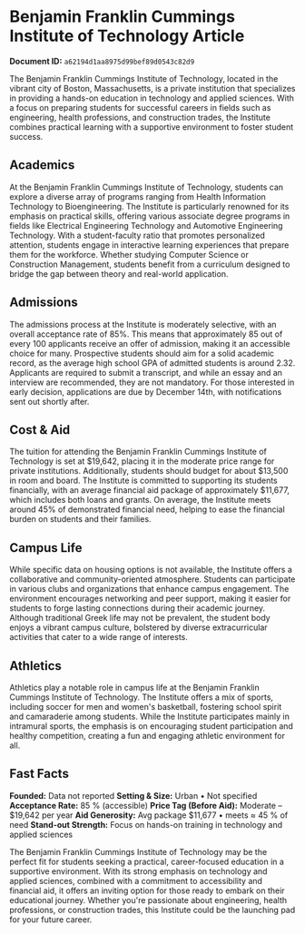 # Benjamin Franklin Cummings Institute of Technology Article

**Document ID:** `a62194d1aa8975d99bef89d0543c82d9`

The Benjamin Franklin Cummings Institute of Technology, located in the vibrant city of Boston, Massachusetts, is a private institution that specializes in providing a hands-on education in technology and applied sciences. With a focus on preparing students for successful careers in fields such as engineering, health professions, and construction trades, the Institute combines practical learning with a supportive environment to foster student success.

## Academics
At the Benjamin Franklin Cummings Institute of Technology, students can explore a diverse array of programs ranging from Health Information Technology to Bioengineering. The Institute is particularly renowned for its emphasis on practical skills, offering various associate degree programs in fields like Electrical Engineering Technology and Automotive Engineering Technology. With a student-faculty ratio that promotes personalized attention, students engage in interactive learning experiences that prepare them for the workforce. Whether studying Computer Science or Construction Management, students benefit from a curriculum designed to bridge the gap between theory and real-world application.

## Admissions
The admissions process at the Institute is moderately selective, with an overall acceptance rate of 85%. This means that approximately 85 out of every 100 applicants receive an offer of admission, making it an accessible choice for many. Prospective students should aim for a solid academic record, as the average high school GPA of admitted students is around 2.32. Applicants are required to submit a transcript, and while an essay and an interview are recommended, they are not mandatory. For those interested in early decision, applications are due by December 14th, with notifications sent out shortly after.

## Cost & Aid
The tuition for attending the Benjamin Franklin Cummings Institute of Technology is set at $19,642, placing it in the moderate price range for private institutions. Additionally, students should budget for about $13,500 in room and board. The Institute is committed to supporting its students financially, with an average financial aid package of approximately $11,677, which includes both loans and grants. On average, the Institute meets around 45% of demonstrated financial need, helping to ease the financial burden on students and their families.

## Campus Life
While specific data on housing options is not available, the Institute offers a collaborative and community-oriented atmosphere. Students can participate in various clubs and organizations that enhance campus engagement. The environment encourages networking and peer support, making it easier for students to forge lasting connections during their academic journey. Although traditional Greek life may not be prevalent, the student body enjoys a vibrant campus culture, bolstered by diverse extracurricular activities that cater to a wide range of interests.

## Athletics
Athletics play a notable role in campus life at the Benjamin Franklin Cummings Institute of Technology. The Institute offers a mix of sports, including soccer for men and women's basketball, fostering school spirit and camaraderie among students. While the Institute participates mainly in intramural sports, the emphasis is on encouraging student participation and healthy competition, creating a fun and engaging athletic environment for all.

## Fast Facts
**Founded:** Data not reported
**Setting & Size:** Urban • Not specified
**Acceptance Rate:** 85 % (accessible)
**Price Tag (Before Aid):** Moderate – $19,642 per year
**Aid Generosity:** Avg package $11,677 • meets ≈ 45 % of need
**Stand-out Strength:** Focus on hands-on training in technology and applied sciences

The Benjamin Franklin Cummings Institute of Technology may be the perfect fit for students seeking a practical, career-focused education in a supportive environment. With its strong emphasis on technology and applied sciences, combined with a commitment to accessibility and financial aid, it offers an inviting option for those ready to embark on their educational journey. Whether you're passionate about engineering, health professions, or construction trades, this Institute could be the launching pad for your future career.
